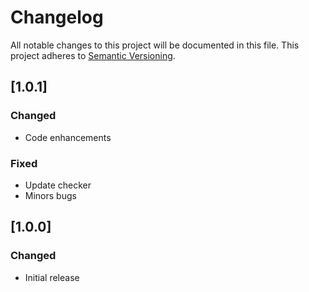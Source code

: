 # Changelog
All notable changes to this project will be documented in this file.
This project adheres to [Semantic Versioning](http://semver.org/).

## [1.0.1]
### Changed
- Code enhancements

### Fixed
- Update checker
- Minors bugs

## [1.0.0]
### Changed
- Initial release